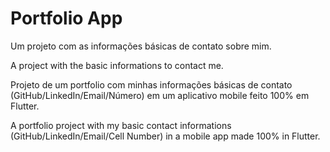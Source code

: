 # Portfolio App

Um projeto com as informações básicas de contato sobre mim.

A project with the basic informations to contact me.


Projeto de um portfolio com minhas informações básicas de contato (GitHub/LinkedIn/Email/Número) em um aplicativo mobile feito 100% em Flutter.


A portfolio project with my basic contact informations (GitHub/LinkedIn/Email/Cell Number) in a mobile app made 100% in Flutter.
